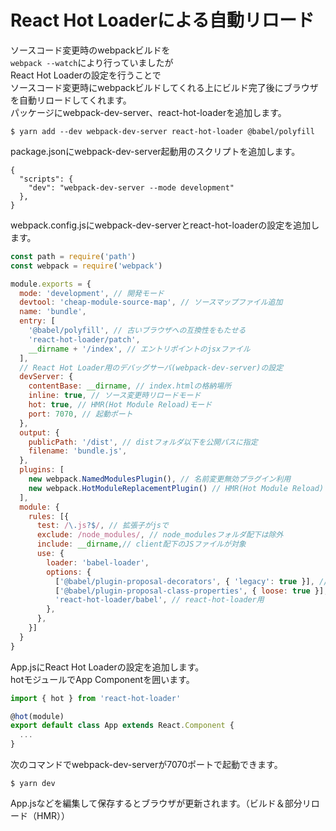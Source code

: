 # React Hot Loaderによる自動リロード
ソースコード変更時のwebpackビルドを  
`webpack --watch`により行っていましたが  
React Hot Loaderの設定を行うことで  
ソースコード変更時にwebpackビルドしてくれる上にビルド完了後にブラウザを自動リロードしてくれます。  
パッケージにwebpack-dev-server、react-hot-loaderを追加します。  

```
$ yarn add --dev webpack-dev-server react-hot-loader @babel/polyfill
```

package.jsonにwebpack-dev-server起動用のスクリプトを追加します。

```
{
  "scripts": {
    "dev": "webpack-dev-server --mode development"
  },
}
```

webpack.config.jsにwebpack-dev-serverとreact-hot-loaderの設定を追加します。  

```webpack.config.js
const path = require('path')
const webpack = require('webpack')

module.exports = {
  mode: 'development', // 開発モード
  devtool: 'cheap-module-source-map', // ソースマップファイル追加 
  name: 'bundle',
  entry: [
    '@babel/polyfill', // 古いブラウザへの互換性をもたせる
    'react-hot-loader/patch',
    __dirname + '/index', // エントリポイントのjsxファイル
  ],
  // React Hot Loader用のデバッグサーバ(webpack-dev-server)の設定
  devServer: {
    contentBase: __dirname, // index.htmlの格納場所
    inline: true, // ソース変更時リロードモード
    hot: true, // HMR(Hot Module Reload)モード
    port: 7070, // 起動ポート
  },
  output: {
    publicPath: '/dist', // distフォルダ以下を公開パスに指定
    filename: 'bundle.js',
  },
  plugins: [
    new webpack.NamedModulesPlugin(), // 名前変更無効プラグイン利用
    new webpack.HotModuleReplacementPlugin() // HMR(Hot Module Reload)プラグイン利用 
  ],
  module: {
    rules: [{
      test: /\.js?$/, // 拡張子がjsで
      exclude: /node_modules/, // node_modulesフォルダ配下は除外
      include: __dirname,// client配下のJSファイルが対象
      use: {
        loader: 'babel-loader',
        options: {
          ['@babel/plugin-proposal-decorators', { 'legacy': true }], // decorator用
          ['@babel/plugin-proposal-class-properties', { loose: true }], // クラスのdefaultProps、アローファンクション用
          'react-hot-loader/babel', // react-hot-loader用
        },
      },
    }]
  }
}
```

App.jsにReact Hot Loaderの設定を追加します。  
hotモジュールでApp Componentを囲います。  

```App.js
import { hot } from 'react-hot-loader'

@hot(module)
export default class App extends React.Component {
  ...
} 
```

次のコマンドでwebpack-dev-serverが7070ポートで起動できます。

```
$ yarn dev
```

App.jsなどを編集して保存するとブラウザが更新されます。（ビルド＆部分リロード（HMR））

